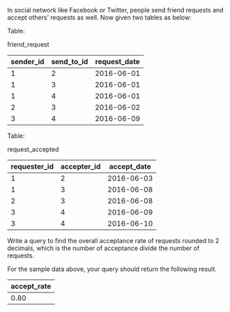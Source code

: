 In social network like Facebook or Twitter, people send friend requests and accept others’ requests as well. Now given two tables as below:

Table:

friend_request

| sender_id | send_to_id | request_date |
|-----------|------------|--------------|
| 1         | 2          | 2016-06-01   |
| 1         | 3          | 2016-06-01   |
| 1         | 4          | 2016-06-01   |
| 2         | 3          | 2016-06-02   |
| 3         | 4          | 2016-06-09   |

Table:

request_accepted

| requester_id | accepter_id | accept_date |
|--------------|-------------|-------------|
| 1            | 2           | 2016-06-03  |
| 1            | 3           | 2016-06-08  |
| 2            | 3           | 2016-06-08  |
| 3            | 4           | 2016-06-09  |
| 3            | 4           | 2016-06-10  |

Write a query to find the overall acceptance rate of requests rounded to 2 decimals, which is the number of acceptance divide the number of requests.

For the sample data above, your query should return the following result.

|accept_rate|
|-----------|
|       0.80|

